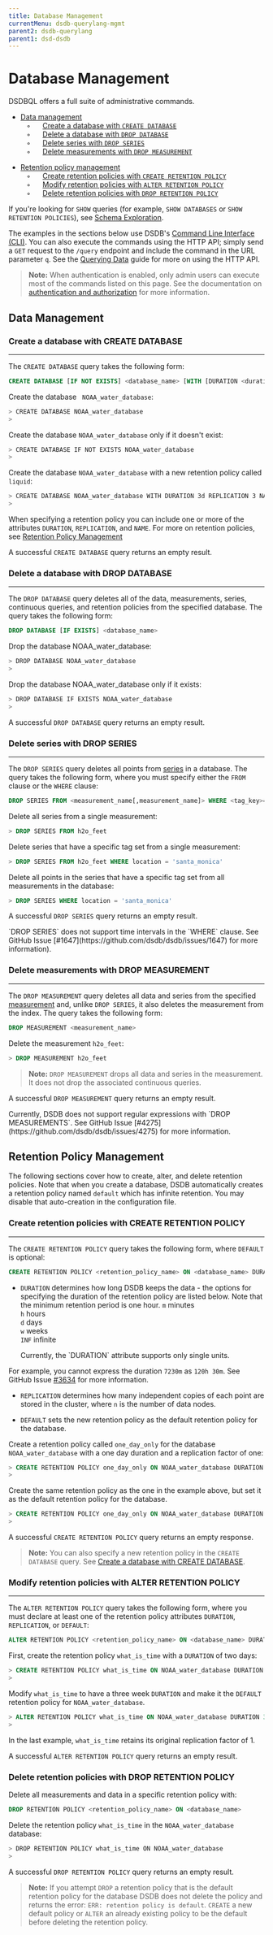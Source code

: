 ```yaml
---
title: Database Management
currentMenu: dsdb-querylang-mgmt
parent2: dsdb-querylang
parent1: dsd-dsdb
---
```


# Database Management

DSDBQL offers a full suite of administrative commands.

* [Data management](/dsdb/query_language/database_management.md#data-management)  
&nbsp;&nbsp;&nbsp;◦&nbsp;&nbsp;&nbsp;&nbsp;&nbsp;&nbsp;[Create a database with `CREATE DATABASE`](/dsdb/query_language/database_management.md#create-a-database-with-create-database)  
&nbsp;&nbsp;&nbsp;◦&nbsp;&nbsp;&nbsp;&nbsp;&nbsp;&nbsp;[Delete a database with `DROP DATABASE`](/dsdb/query_language/database_management.md#delete-a-database-with-drop-database)  
&nbsp;&nbsp;&nbsp;◦&nbsp;&nbsp;&nbsp;&nbsp;&nbsp;&nbsp;[Delete series with `DROP SERIES`](/dsdb/query_language/database_management.md#delete-series-with-drop-series)  
&nbsp;&nbsp;&nbsp;◦&nbsp;&nbsp;&nbsp;&nbsp;&nbsp;&nbsp;[Delete measurements with `DROP MEASUREMENT`](/dsdb/query_language/database_management.md#delete-measurements-with-drop-measurement)  

* [Retention policy management](/dsdb/query_language/database_management.md#retention-policy-management)  
&nbsp;&nbsp;&nbsp;◦&nbsp;&nbsp;&nbsp;&nbsp;&nbsp;&nbsp;[Create retention policies with `CREATE RETENTION POLICY`](/dsdb/query_language/database_management.md#create-retention-policies-with-create-retention-policy)  
&nbsp;&nbsp;&nbsp;◦&nbsp;&nbsp;&nbsp;&nbsp;&nbsp;&nbsp;[Modify retention policies with `ALTER RETENTION POLICY`](/dsdb/query_language/database_management.md#modify-retention-policies-with-alter-retention-policy)  
&nbsp;&nbsp;&nbsp;◦&nbsp;&nbsp;&nbsp;&nbsp;&nbsp;&nbsp;[Delete retention policies with `DROP RETENTION POLICY`](/dsdb/query_language/database_management.md#delete-retention-policies-with-drop-retention-policy)  

If you're looking for `SHOW` queries (for example, `SHOW DATABASES` or `SHOW RETENTION POLICIES`), see [Schema Exploration](/dsdb/query_language/schema_exploration).

The examples in the sections below use DSDB's [Command Line Interface (CLI)](/dsdb/introduction/getting_started.md).
You can also execute the commands using the HTTP API; simply  send a `GET` request to the `/query` endpoint and include the command in the URL parameter `q`.
See the [Querying Data](/dsdb/guides/querying_data.md) guide for more on using the HTTP API.

> **Note:** When authentication is enabled, only admin users can execute most of the commands listed on this page.
See the documentation on [authentication and authorization](/dsdb/administration/authentication_and_authorization.md) for more information.

## Data Management

### Create a database with CREATE DATABASE
---
The `CREATE DATABASE` query takes the following form:
```sql
CREATE DATABASE [IF NOT EXISTS] <database_name> [WITH [DURATION <duration>] [REPLICATION <n>] [NAME <retention-policy-name>]]
```

Create the database ` NOAA_water_database`:
```sh
> CREATE DATABASE NOAA_water_database
>
```

Create the database `NOAA_water_database` only if it doesn't exist:
```sh
> CREATE DATABASE IF NOT EXISTS NOAA_water_database
>
```

Create the database `NOAA_water_database` with a new retention policy called `liquid`:
```sh
> CREATE DATABASE NOAA_water_database WITH DURATION 3d REPLICATION 3 NAME liquid
>
```
When specifying a retention policy you can include one or more of the attributes `DURATION`, `REPLICATION`, and `NAME`.
For more on retention policies, see [Retention Policy Management](/dsdb/query_language/database_management.md#retention-policy-management)

A successful `CREATE DATABASE` query returns an empty result.

### Delete a database with DROP DATABASE
---
The `DROP DATABASE` query deletes all of the data, measurements, series, continuous queries, and retention policies from the specified database.
The query takes the following form:
```sql
DROP DATABASE [IF EXISTS] <database_name>
```

Drop the database NOAA_water_database:
```sh
> DROP DATABASE NOAA_water_database
>
```

Drop the database NOAA_water_database only if it exists:
```sh
> DROP DATABASE IF EXISTS NOAA_water_database
>
```

A successful `DROP DATABASE` query returns an empty result.

### Delete series with DROP SERIES
---
The `DROP SERIES` query deletes all points from [series](/dsdb/concepts/glossary.md#series) in a database.
The query takes the following form, where you must specify either the `FROM` clause or the `WHERE` clause:
```sql
DROP SERIES FROM <measurement_name[,measurement_name]> WHERE <tag_key>='<tag_value>'
```

Delete all series from a single measurement:
```sql
> DROP SERIES FROM h2o_feet
```

Delete series that have a specific tag set from a single measurement:
```sql
> DROP SERIES FROM h2o_feet WHERE location = 'santa_monica'
```

Delete all points in the series that have a specific tag set from all measurements in the database:
```sql
> DROP SERIES WHERE location = 'santa_monica'
```

A successful `DROP SERIES` query returns an empty result.

<dt> `DROP SERIES` does not support time intervals in the `WHERE` clause.
See GitHub Issue [#1647](https://github.com/dsdb/dsdb/issues/1647) for more information).
</dt>

### Delete measurements with DROP MEASUREMENT
---
The `DROP MEASUREMENT` query deletes all data and series from the specified [measurement](/dsdb/concepts/glossary.md#measurement) and, unlike `DROP SERIES`, it also deletes the measurement from the index.
The query takes the following form:
```sql
DROP MEASUREMENT <measurement_name>
```

Delete the measurement `h2o_feet`:
```sql
> DROP MEASUREMENT h2o_feet
```

> **Note:** `DROP MEASUREMENT` drops all data and series in the measurement.
It does not drop the associated continuous queries.

A successful `DROP MEASUREMENT` query returns an empty result.

<dt> Currently, DSDB does not support regular expressions with `DROP MEASUREMENTS`.
See GitHub Issue [#4275](https://github.com/dsdb/dsdb/issues/4275) for more information.
</dt>

## Retention Policy Management
The following sections cover how to create, alter, and delete retention policies.
Note that when you create a database, DSDB automatically creates a retention policy named `default` which has infinite retention.
You may disable that auto-creation in the configuration file.

### Create retention policies with CREATE RETENTION POLICY
---
The `CREATE RETENTION POLICY` query takes the following form, where `DEFAULT` is optional:
```sql
CREATE RETENTION POLICY <retention_policy_name> ON <database_name> DURATION <duration> REPLICATION <n> [DEFAULT]
```

* `DURATION` determines how long DSDB keeps the data - the options for specifying the duration of the retention policy are listed below.
Note that the minimum retention period is one hour.
`m` minutes  
`h` hours  
`d` days  
`w` weeks  
`INF` infinite

    <dt> Currently, the `DURATION` attribute supports only single units.
For example, you cannot express the duration `7230m` as `120h 30m`.
See GitHub Issue [#3634](https://github.com/dsdb/dsdb/issues/3634) for more information.
</dt>

* `REPLICATION` determines how many independent copies of each point are stored in the cluster, where `n` is the number of data nodes.

* `DEFAULT` sets the new retention policy as the default retention policy for the database.

Create a retention policy called `one_day_only` for the database `NOAA_water_database` with a one day duration and a replication factor of one:
```sql
> CREATE RETENTION POLICY one_day_only ON NOAA_water_database DURATION 1d REPLICATION 1
>
```

Create the same retention policy as the one in the example above, but set it as the default retention policy for the database.
```sql
> CREATE RETENTION POLICY one_day_only ON NOAA_water_database DURATION 1d REPLICATION 1 DEFAULT
>
```

A successful `CREATE RETENTION POLICY` query returns an empty response.

> **Note:** You can also specify a new retention policy in the `CREATE DATABASE` query.
See [Create a database with CREATE DATABASE](/dsdb/query_language/database_management.md#create-a-database-with-create-database).

### Modify retention policies with ALTER RETENTION POLICY
---
The `ALTER RETENTION POLICY` query takes the following form, where you must declare at least one of the retention policy attributes `DURATION`, `REPLICATION`, or `DEFAULT`:
```sql
ALTER RETENTION POLICY <retention_policy_name> ON <database_name> DURATION <duration> REPLICATION <n> [DEFAULT]
```

First, create the retention policy `what_is_time` with a `DURATION` of two days:
```sql
> CREATE RETENTION POLICY what_is_time ON NOAA_water_database DURATION 2d REPLICATION 1
>
```

Modify `what_is_time` to have a three week `DURATION` and make it the `DEFAULT` retention policy for `NOAA_water_database`.
```sql
> ALTER RETENTION POLICY what_is_time ON NOAA_water_database DURATION 3w DEFAULT
>
```
In the last example, `what_is_time` retains its original replication factor of 1.

A successful `ALTER RETENTION POLICY` query returns an empty result.

### Delete retention policies with DROP RETENTION POLICY
Delete all measurements and data in a specific retention policy with:
```sql
DROP RETENTION POLICY <retention_policy_name> ON <database_name>
```

Delete the retention policy `what_is_time` in the `NOAA_water_database` database:  
```sh
> DROP RETENTION POLICY what_is_time ON NOAA_water_database
>
```

A successful `DROP RETENTION POLICY` query returns an empty result.

>**Note:** If you attempt `DROP` a retention policy that is the default retention policy for the database DSDB does not delete the policy and returns the error: `ERR: retention policy is default`.
`CREATE` a new default policy or `ALTER` an already existing policy to be the default before deleting the retention policy.
